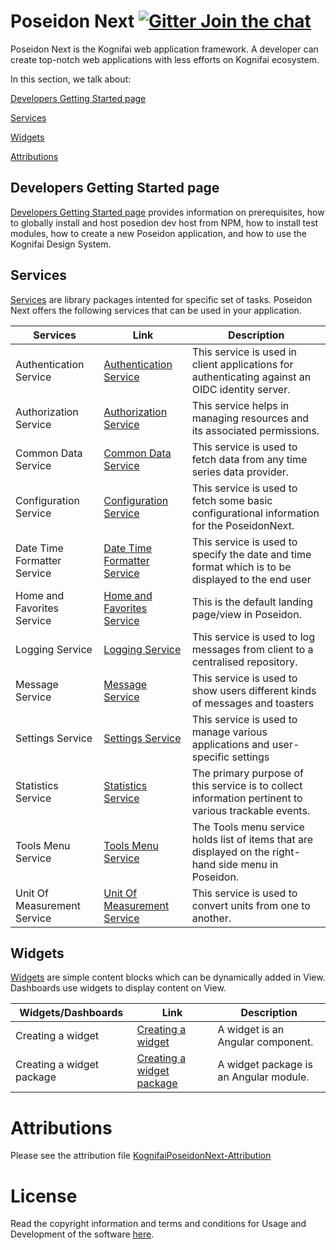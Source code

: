  
# Poseidon Next  [![Gitter Join the chat](https://badges.gitter.im/Join%20Chat.svg)](https://gitter.im/kognifai/Lobby)

Poseidon Next is the Kognifai web application framework. A developer can create top-notch web applications with less efforts on Kognifai ecosystem.

In this section, we talk about:

[Developers Getting Started page](#Developers-Getting-Started-page-)

[Services](#Services)

[Widgets](#Widgets)

[Attributions](#Attributions)

## Developers Getting Started page
[Developers Getting Started page](Developers-Getting-Started.md)  provides information on prerequisites, how to globally install and host posedion dev host from NPM, how to install test modules, how to create a new Poseidon application, and how to use the Kognifai Design System. 

## Services

[Services](https://github.com/kognifai/PoseidonNext-Framework/blob/master/Services.md) are library packages intented for specific set of tasks. Poseidon Next offers the following services that can be used in your application.

| Services| Link | Description  
|-------------------------|---------------|--------
 Authentication Service | [Authentication Service](SDK-documentation/Authentication-Service.md)|This service is used in client applications for authenticating against an OIDC identity server. 
 Authorization Service| [Authorization Service](SDK-documentation/Authorization-Service.md)|This service helps in managing resources and its associated permissions. |
  Common Data Service | [Common Data Service](SDK-documentation/Common-Data-Service.md)|This service is used to fetch data from any time series data provider. |
 Configuration Service | [Configuration Service](SDK-documentation/Configuration-Service.md)|This service is used to fetch some basic configurational information for the PoseidonNext.  |
 Date Time Formatter Service |  [Date Time Formatter Service](SDK-documentation/Date-Time-Formatter-Service.md)|This service is used to specify the date and time format which is to be displayed to the end user |
  Home and Favorites Service | [Home and Favorites Service](SDK-documentation/Home-and-Favorites-Service.md)|This is the default landing page/view in Poseidon.  |
 Logging Service | [Logging Service](SDK-documentation/Logging-Service.md)|This service is used to log messages from client to a centralised repository.  |
  Message Service | [Message Service](SDK-documentation/Message-Service.md)|This service is  used to show users different kinds of messages and toasters  |
 Settings Service | [Settings Service](SDK-documentation/Settings-Service.md)|This service is used to manage various applications and user-specific settings |The primary purpose of this service is to collect information pertinent to various trackable events |
 Statistics Service |  [Statistics Service](SDK-documentation/Statistics-Service.md)|The primary purpose of this service is to collect information pertinent to various trackable events. |
 Tools Menu Service| [Tools Menu Service](SDK-documentation/Tools-Menu-Service.md)|The Tools menu service holds list of items that are displayed on the right-hand side menu in Poseidon.  |
Unit Of Measurement Service| [Unit Of Measurement Service](SDK-documentation/Unit-Of-Measurement-Service.md)|This service is used to convert units from one to another.   |

## Widgets

[Widgets](SDK-documentation/Widgets.md) are simple content blocks which can be dynamically added in View. Dashboards use widgets to display content on View.

| Widgets/Dashboards | Link | Description | 
|-------------------------|------------------| ---------------|
  Creating a widget | [Creating a widget](SDK-documentation/Dashboards/Creating-a-widget.md)|A widget is an Angular component. |
  Creating a widget package | [Creating a widget package](SDK-documentation/Dashboards/Creating-a-widgets-package.md)|A widget package is an Angular module.|
  
# Attributions
Please see the attribution file [KognifaiPoseidonNext-Attribution](KognifaiPoseidonNext-Attribution.pdf)

# License
Read the copyright information and terms and conditions for Usage and Development of the software [here](https://github.com/kognifai/Kognifai/blob/master/License.md#copyright--year-kongsberg-digital-as).
